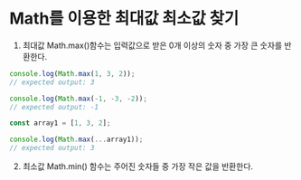 # Math를 이용한 최대값 최소값 찾기

1. 최대값
   Math.max()함수는 입력값으로 받은 0개 이상의 숫자 중 가장 큰 숫자를 반환한다.

```javascript
console.log(Math.max(1, 3, 2));
// expected output: 3

console.log(Math.max(-1, -3, -2));
// expected output: -1

const array1 = [1, 3, 2];

console.log(Math.max(...array1));
// expected output: 3
```

2. 최소값
   Math.min() 함수는 주어진 숫자들 중 가장 작은 값을 반환한다.
